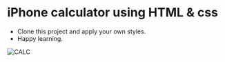 # iPhone calculator using HTML & css

- Clone this project and apply your own styles.
- Happy learning.

![CALC](https://user-images.githubusercontent.com/110350342/182043509-8f57245b-fac4-4856-a5ca-e4e66cab1a94.png)
